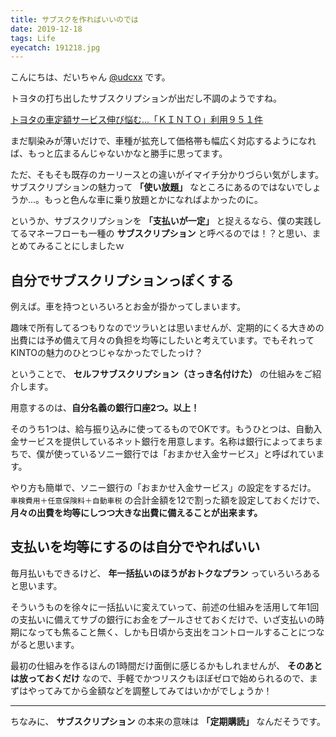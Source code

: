 ```yaml
---
title: サブスクを作ればいいのでは
date: 2019-12-18
tags: Life
eyecatch: 191218.jpg
---
```


こんにちは、だいちゃん [@udcxx](https://twitter.com/udc_xx) です。

トヨタの打ち出したサブスクリプションが出だし不調のようですね。

[トヨタの車定額サービス伸び悩む…「ＫＩＮＴＯ」利用９５１件](https://www.yomiuri.co.jp/economy/20191216-OYT1T50194/)

まだ馴染みが薄いだけで、車種が拡充して価格帯も幅広く対応するようになれば、もっと広まるんじゃないかなと勝手に思ってます。

ただ、そもそも既存のカーリースとの違いがイマイチ分かりづらい気がします。サブスクリプションの魅力って **「使い放題」**  なところにあるのではないでしょうか...。もっと色んな車に乗り放題とかになればよかったのに。

というか、サブスクリプションを **「支払いが一定」** と捉えるなら、僕の実践してるマネーフローも一種の **サブスクリプション** と呼べるのでは！？と思い、まとめてみることにしましたｗ

## 自分でサブスクリプションっぽくする

例えば。車を持つといろいろとお金が掛かってしまいます。

趣味で所有してるつもりなのでツラいとは思いませんが、定期的にくる大きめの出費には予め備えて月々の負担を均等にしたいと考えています。でもそれってKINTOの魅力のひとつじゃなかったでしたっけ？

ということで、 **セルフサブスクリプション（さっき名付けた）** の仕組みをご紹介します。

用意するのは、**自分名義の銀行口座2つ。以上！**

そのうち1つは、給与振り込みに使ってるものでOKです。もうひとつは、自動入金サービスを提供しているネット銀行を用意します。名称は銀行によってまちまちで、僕が使っているソニー銀行では「おまかせ入金サービス」と呼ばれています。

やり方も簡単で、ソニー銀行の「おまかせ入金サービス」の設定をするだけ。 `車検費用＋任意保険料＋自動車税` の合計金額を12で割った額を設定しておくだけで、 **月々の出費を均等にしつつ大きな出費に備えることが出来ます。**

## 支払いを均等にするのは自分でやればいい

毎月払いもできるけど、 **年一括払いのほうがおトクなプラン** っていろいろあると思います。

そういうものを徐々に一括払いに変えていって、前述の仕組みを活用して年1回の支払いに備えてサブの銀行にお金をプールさせておくだけで、いざ支払いの時期になっても焦ること無く、しかも日頃から支出をコントロールすることにつながると思います。

最初の仕組みを作るほんの1時間だけ面倒に感じるかもしれませんが、 **そのあとは放っておくだけ** なので、手軽でかつリスクもほぼゼロで始められるので、まずはやってみてから金額などを調整してみてはいかがでしょうか！

-----

ちなみに、 **サブスクリプション** の本来の意味は **「定期購読」** なんだそうです。
